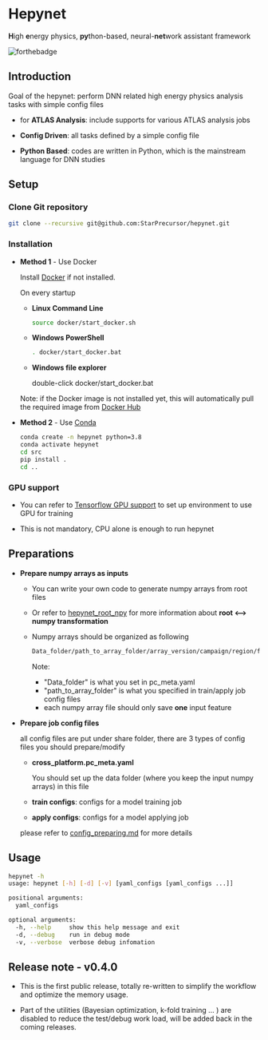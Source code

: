 # **Hepynet**

**H**igh **e**nergy physics, **py**thon-based, neural-**net**work assistant framework

![forthebadge](https://img.shields.io/badge/hepynet-v0.4.0-blue)

## **Introduction**

Goal of the hepynet: perform DNN related high energy physics analysis tasks with simple config files

- for **ATLAS Analysis**: include supports for various ATLAS analysis jobs

- **Config Driven**: all tasks defined by a simple config file

- **Python Based**: codes are written in Python, which is the mainstream language for DNN studies

## **Setup**

### Clone Git repository

```bash
git clone --recursive git@github.com:StarPrecursor/hepynet.git
```

### Installation

- **Method 1** - Use Docker

  Install [Docker](https://www.docker.com/) if not installed.

  On every startup

  - **Linux Command Line**

    ```bash
    source docker/start_docker.sh
    ```

  - **Windows PowerShell**

    ```bash
    . docker/start_docker.bat
    ```

  - **Windows file explorer**

    double-click docker/start_docker.bat

  Note: if the Docker image is not installed yet, this will automatically pull the required image from [Docker Hub](https://hub.docker.com/)

- **Method 2** - Use [Conda](https://www.anaconda.com/)

  ```bash
  conda create -n hepynet python=3.8
  conda activate hepynet
  cd src
  pip install .
  cd ..
  ```

### GPU support

- You can refer to [Tensorflow GPU support](https://www.tensorflow.org/install/gpu) to set up environment to use GPU for training

- This is not mandatory, CPU alone is enough to run hepynet

## **Preparations**

- **Prepare numpy arrays as inputs**

  - You can write your own code to generate numpy arrays from root files
  - Or refer to [hepynet_root_npy](https://github.com/HEPTools/hepynet_root_npy) for more information about **root <--> numpy transformation**
  - Numpy arrays should be organized as following

    ```bash
    Data_folder/path_to_array_folder/array_version/campaign/region/feature.npy
    ```

    Note:

    - "Data_folder" is what you set in pc_meta.yaml
    - "path_to_array_folder" is what you specified in train/apply job config files
    - each numpy array file should only save **one** input feature

- **Prepare job config files**

  all config files are put under share folder, there are 3 types of config files you should prepare/modify

  - **cross_platform.pc_meta.yaml**

    You should set up the data folder (where you keep the input numpy arrays) in this file

  - **train configs**: configs for a model training job

  - **apply configs**: configs for a model applying job

  please refer to [config_preparing.md](docs/config_preparing.md) for more details

## **Usage**

```bash
hepynet -h
usage: hepynet [-h] [-d] [-v] [yaml_configs [yaml_configs ...]]

positional arguments:
  yaml_configs

optional arguments:
  -h, --help     show this help message and exit
  -d, --debug    run in debug mode
  -v, --verbose  verbose debug infomation
```

## **Release note - v0.4.0**

- This is the first public release, totally re-written to simplify the workflow and optimize the memory usage.

- Part of the utilities (Bayesian optimization, k-fold training ... ) are disabled to reduce the test/debug work load, will be added back in the coming releases.
